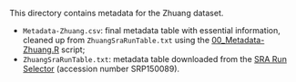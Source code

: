 This directory contains metadata for the Zhuang dataset.
- `Metadata-Zhuang.csv`: final metadata table with essential information, cleaned up from `ZhuangSraRunTable.txt` using the [00_Metadata-Zhuang.R](../00_Metadata-Zhuang.R) script;
- `ZhuangSraRunTable.txt`: metadata table downloaded from the [SRA Run Selector](https://www.ncbi.nlm.nih.gov/Traces/study/?acc=SRP150089&o=acc_s%3Aa) (accession number SRP150089).
